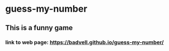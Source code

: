 # guess-my-number
## This is a funny game
### link to web page: https://badvell.github.io/guess-my-number/
